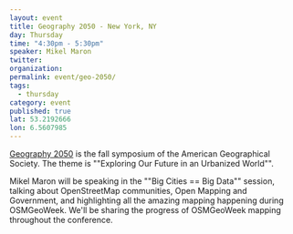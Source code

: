 ```yaml
---
layout: event
title: Geography 2050 - New York, NY
day: Thursday
time: "4:30pm - 5:30pm"
speaker: Mikel Maron
twitter: 
organization: 
permalink: event/geo-2050/
tags: 
  - thursday
category: event
published: true
lat: 53.2192666
lon: 6.5607985
---
```


[Geography 2050](http://www.geography2050.org/) is the fall symposium of the American Geographical Society. The theme is ""Exploring Our Future in an Urbanized World"".

Mikel Maron will be speaking in the ""Big Cities == Big Data"" session, talking about OpenStreetMap communities, Open Mapping and Government, and highlighting all the amazing mapping happening during OSMGeoWeek. We'll be sharing the progress of OSMGeoWeek mapping throughout the conference.

